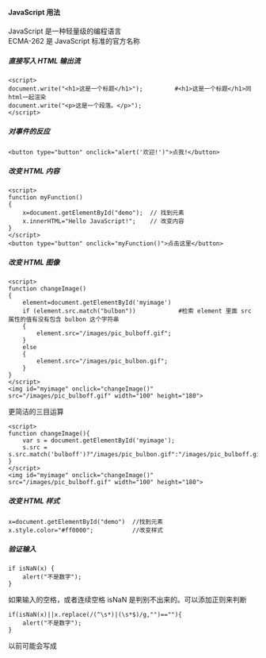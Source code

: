 #### JavaScript 用法 
JavaScript 是一种轻量级的编程语言  
ECMA-262 是 JavaScript 标准的官方名称

##### 直接写入 HTML 输出流
```
<script>
document.write("<h1>这是一个标题</h1>");         #<h1>这是一个标题</h1>同html一起渲染
document.write("<p>这是一个段落。</p>");
</script>
```
##### 对事件的反应
```
<button type="button" onclick="alert('欢迎!')">点我!</button>
```
##### 改变 HTML 内容
```
<script>
function myFunction()
{
	x=document.getElementById("demo");  // 找到元素
	x.innerHTML="Hello JavaScript!";    // 改变内容
}
</script>
<button type="button" onclick="myFunction()">点击这里</button>
```
##### 改变 HTML 图像
```
<script>
function changeImage()
{
    element=document.getElementById('myimage')
    if (element.src.match("bulbon"))            #检索 element 里面 src 属性的值有没有包含 bulbon 这个字符串
    {
        element.src="/images/pic_bulboff.gif";
    }
    else
    {
        element.src="/images/pic_bulbon.gif";
    }
}
</script>
<img id="myimage" onclick="changeImage()" src="/images/pic_bulboff.gif" width="100" height="180">
```
更简洁的三目运算
```
<script>
function changeImage(){
	var s = document.getElementById('myimage');
	s.src = s.src.match('bulboff')?"/images/pic_bulbon.gif":"/images/pic_bulboff.gif";
}
</script>
<img id="myimage" onclick="changeImage()" src="/images/pic_bulboff.gif" width="100" height="180">

```
##### 改变 HTML 样式
```
x=document.getElementById("demo")  //找到元素 
x.style.color="#ff0000";           //改变样式
```
##### 验证输入
```
if isNaN(x) {
    alert("不是数字");
}
```
如果输入的空格，或者连续空格 isNaN 是判别不出来的。可以添加正则来判断
```
if(isNaN(x)||x.replace(/(^\s*)|(\s*$)/g,"")==""){
    alert("不是数字");
}
```
以前可能会写成 <script type="text/javascript"> 
现在直接 <script> 就可以了。JavaScript 是所有现代浏览器以及 HTML5 中的默认脚本语言

##### 位置
通常的做法是把函数放入 <head> 部分中，或者放在页面底部。这样就可以把它们安置到同一处位置，不会干扰页面的内容  
也可以外置 script
```
<body>
<script src="myScript.js"></script>        #外部脚本不能包含 <script> 标签
</body>
```

#### JavaScript 输出
##### 显示数据
- window.alert() 弹出警告框。
- document.write() 将内容写到 HTML 文档中。      #如果在文档已完成加载后执行 document.write，整个 HTML 页面将被覆盖
- innerHTML 写入到 HTML 元素。
- console.log() 写入到浏览器的控制台

```
window.alert(5 + 6)
document.write("段落已修改")
document.write(date())           #调用日期函数        
document.getElementById("demo").innerHTML = "段落已修改。"

a = 5;
b = 6;
c = a + b;
console.log(c)
```

#### JavaScript 语法
##### 字面量   
在编程语言中，一般固定值称为字面量  
- 数字（Number）字面量  可以是整数或者是小数，或者是科学计数(e)
- 字符串（String）字面量  可以使用单引号或双引号:
- 表达式字面量 用于计算
- 数组（Array）字面量  定义一个数组
- 对象（Object）字面量 定义一个对象（如json）
- 函数（Function）字面量 定义一个函数
##### 数据类型
```
var length = 16;                                  // Number 通过数字字面量赋值 
var points = x * 10;                              // Number 通过表达式字面量赋值
var lastName = "Johnson";                         // String 通过字符串字面量赋值
var cars = ["Saab", "Volvo", "BMW"];              // Array  通过数组字面量赋值
var person = {firstName:"John", lastName:"Doe"};  // Object 通过对象字面量赋值
```
##### 变量
```
var x, length    #使用关键字 var 来定义变量
x = 5
length = 6
```
在指令式语言中，变量通常是可变的。字面量是一个恒定的值

##### 操作符
- 赋值，算术和位运算符	=  +  -  *  /	在 JS 运算符中描述
- 条件，比较及逻辑运算符	==  != <  > 	在 JS 比较运算符中描述

##### 关键字与注释
语句是用分号分隔
```
var y = x * 10;
```
JavaScript 关键字必须以字母、下划线（_）或美元符（$）开始

##### 函数
```
function myFunction(a, b) {
   	return a * b;                                // 返回 a 乘以 b 的结果
}
```

javascript字母大小写
javaScript 使用 Unicode 字符集
JavaScript 中，常见的是驼峰法的命名规则

#### JavaScript 语句
通常我们在每条可执行的语句结尾添加分号。
```
var y = x * 10;
```
使用分号的另一用处是在一行中编写多条语句。
```
var y = x * 10;var m 
```

##### 代码块
代码块以左花括号开始，以右花括号结束。
代码块的作用是一并地执行语句序列
函数中常见

##### 语句标识符
JavaScript 语句通常以一个 语句标识符 为开始，并执行该语句
```
break	
catch	语句块，在 try 语句块执行出错时执行 catch 语句块。
continue	跳过循环中的一个迭代。
do ... while	执行一个语句块，在条件语句为 true 时继续执行该语句块。
for	在条件语句为 true 时，可以将代码块执行指定的次数。
for ... in	
function	定义一个函数
if ... else	
return	
switch	用于基于不同的条件来执行不同的动作。
throw	抛出（生成）错误 。
try	实现错误处理，与 catch 一同使用。
var	
while	
```
##### 对代码行进行折行
```
document.write("你好 \
世界!");

document.write \       #但是这样不行
("你好世界!");
```
#### JavaScript 注释
##### 多行注释
以 /* 开始，以 */ 结尾。

#### 应用注释符号验证浏览器是否支持 JavaScript 脚本功能
```
<script>
<!--                                                    #HTML提供的注释符号进行验证,不支持javascrip的会被注释掉
document.write("您的浏览器支持JavaScript脚本!");          #支持的会读取，用//避免 JavaScript 执行 --> 标签
//-->
</script>
```

#### JavaScript 变量
- 变量必须以字母开头
- 变量也能以 $ 和 _ 符号开头（不过我们不推荐这么做）
- 变量名称对大小写敏感（y 和 Y 是不同的变量）
```
var carname;  #声明一个变量，为空值undefined
````
一条语句，多个变量
```
var lastname="Doe", age=30, job="carpenter";
```
也可以分行
```
var lastname="Doe",
age=30,
job="carpenter";
```
但是这样不行
```
var x,y,z=1;    #x,y 为 undefined， z 为 1
```
重新声明变量不会丢失值
```
var carname="Volvo"; 
var carname;              #还是"Volvo"  
```
##### let变量
let允许你声明一个作用域被限制在块级中的变量、语句或者表达式。在Function中局部变量推荐使用let变量，避免变量名冲突
let 声明的变量只在其声明的块或子块中可用  
var 声明的变量的作用域是整个封闭函数
```
function varTest() {
    var x = 1;
    if (true) {
        var x = 2;       // 同样的变量!
        console.log(x);  // 2
    }
    console.log(x);  // 2
}

function letTest() {
    let x = 1;
    if (true) {
        let x = 2;       // 不同的变量    
        console.log(x);  // 2  
    }
    console.log(x);  // 1
}
```

##### 变量作用域
Javascript声明变量的时候，虽然用var关键字声明和不用关键字声明，很多时候运行并没有问题，但是这两种方式还是有区别的
```
// num1为全局变量，num2为window的一个属性      #????????
var num1 = 1;
num2 = 2;
// delete num1;  无法删除
// delete num2;  删除
function model(){
var num1 = 1; // 本地变量
num2 = 2;     // window的属性
    // 匿名函数
    (function(){
        var num = 1; // 本地变量
        num1 = 2; // 继承作用域（闭包）
        num3 = 3; // window的属性
    }())
}
```
#### JavaScript 数据类型
字符串（String）、数字(Number)、布尔(Boolean)、数组(Array)、对象(Object)、空（Null）、未定义（Undefined）

##### 动态类型
相同的变量可用作不同的类型

##### 字符串
...
##### 数字
只有一种数字类型。数字可以带小数点，也可以不带
```
var x1=34.00;      //使用小数点来写
var x2=34;         //不使用小数点来写
```
极大或极小的数字可以通过科学（指数）计数法来书写
```
var y=123e5;      // 12300000
var z=123e-5;     // 0.00123
```

##### 布尔
```
var x=true;
var y=false;      #首字母小写，python首字母大写
```
##### 数组
```
var cars=new Array();
cars[0]="Saab";                
cars[1]="Volvo";
cars[2]="BMW";
```
或者(condensed array):
```
var cars=new Array("Saab","Volvo","BMW");
```
或者 (literal array):
```
var cars=["Saab","Volvo","BMW"];
```
##### java对象       
对象由花括号分隔。在括号内部，对象的属性以名称和值对的形式 (name : value) 来定义。属性由逗号分隔，有点像python dict
```
var person={firstname:"John", lastname:"Doe", id:5566};   #有三个属性
```
查找
```
name=person.lastname;        
name=person["lastname"];
```

##### Undefined 和 Null
可以通过将变量的值设置为 null 来清空变量
```
cars=null;
person=null;
```
##### 声明变量类型
声明新变量时，可以使用关键词 "new" 来声明其类型
```
var carname=new String;
var x=      new Number;
var y=      new Boolean;
var cars=   new Array;
var person= new Object;
```
#### JavaScript 对象
键值对在 JavaScript 对象通常称为 对象属性

##### 访问对象属性
两种方式访问对象属性
```
person.lastName;
person["lastName"];
```
##### 对象方法
对象方法通过添加 () 调用 (作为一个函数)
```
var person = {
    firstName: "John",
    lastName : "Doe",
    id : 5566,
    fullName : function() 
	{
       return this.firstName + " " + this.lastName;
    }
};
```
对上述对象操作
```
name = person.fullName;     #结果：function() { return this.firstName + " " + this.lastName; }

name = person.fullName();   #结果John Doe
```
#### JavaScript 函数
函数就是包裹在花括号中的代码块，前面使用了关键词 function：
```
function functionname()
{
执行代码
}
```
##### 传参
您可以发送任意多的参数，由逗号 (,) 分隔：
```
myFunction(argument1,argument2)

```
声明函数时，请把参数作为变量来声明
```
function myFunction(var1,var2)
{
代码
}
```
实例
```
<p>点击这个按钮，来调用带参数的函数。</p>
<button onclick="myFunction('Harry Potter','Wizard')">点击这里</button>
<script>
function myFunction(name,job){
    alert("Welcome " + name + ", the " + job);
}
</script>
```
##### 带有返回值的函数``
```
function myFunction()
{
    var x=5;
    return x;
}
```
函数调用将被返回值取代
```
var myVar=myFunction();
document.getElementById("demo").innerHTML=myFunction();
```
return退出函数
```
function myFunction(a,b)       
{
    if (a>b)       #如果 a 大于 b，则上面的代码将退出函数，并不会计算 a 和 b 的总和
    {
        return;
    }
    x=a+b
}
```

##### 向未声明的 JavaScript 变量分配值
如果您把值赋给尚未声明的变量，该变量将被自动作为 window 的一个属性。 并不是windows
```
carname="Volvo";
```
非严格模式下给未声明变量赋值创建的全局变量，是全局对象的可配置属性，可以删除。
```
var var1 = 1; // 不可配置全局属性
var2 = 2; // 没有使用 var 声明，可配置全局属性

console.log(this.var1); // 1
console.log(window.var1); // 1

delete var1; // false 无法删除
console.log(var1); //1

delete var2; 
console.log(delete var2); // true
console.log(var2); // 已经删除 报错变量未定义
```
##### JavaScript 变量的全局属性
？？？？？

#### JavaScript 作用域
作用域为可访问变量，对象，函数的集合  
##### 局部作用域
变量在函数内声明，变量为局部作用域
```
// 此处不能调用 carName 变量
function myFunction() {
    var carName = "Volvo";
    // 函数内可调用 carName 变量
}
```
因为局部变量只作用于函数内，所以不同的函数可以使用相同名称的变量

##### 全局作用域
全局变量有 全局作用域
```
var carName = " Volvo";
// 此处可调用 carName 变量
function myFunction() {
    // 函数内可调用 carName 变量
}
```
如果变量在函数内没有声明（没有使用 var 关键字），该变量为全局变量    

```
// 此处可调用 carName 变量
 
function myFunction() {
    carName = "Volvo";
    // 此处可调用 carName 变量
}
```

##### JavaScript 变量生命周期 
局部变量在函数执行完毕后销毁   
全局变量在页面关闭后销毁

##### HTML 中的全局变量  
在 HTML 中, 全局变量是 window 对象: 所有数据变量都属于 window 对象
```
全局变量，或者函数，可以覆盖 window 对象的变量或者函数  
局部变量，包括 window 对象可以覆盖全局变量和函数
```

#### JavaScript 事件
常见的HTML事件
```
onchange      HTML 元素改变
onclick       用户点击 HTML 元素
onmouseover   用户在一个HTML元素上移动鼠标
onmouseout    用户从一个HTML元素上移开鼠标
onkeydown     用户按下键盘按键
onload        浏览器已完成页面的加载
```

HTML 元素中可以添加事件属性，使用 JavaScript 代码来添加 HTML 元素。 
```
<some-HTML-element some-event='JavaScript 代码'>
<some-HTML-element some-event="JavaScript 代码">
```
```
<button onclick="getElementById('demo').innerHTML=Date()">现在的时间是?</button>       
<button onclick="this.innerHTML=Date()">现在的时间是?</button>               #修改自身button元素显示的文字
```

#### JavaScript 字符串
##### 特殊字符
```
\'	单引号
\"	双引号
\\	反斜杠
\n	换行
\r	回车
\t	tab(制表符)
\b	退格符
\f	换页符
```

##### 字符串可以是对象
通常JavaScript 字符串是原始值（原始值字符串），可以使用字符创建： var firstName = "John"   
但我们也可以使用 new 关键字将字符串定义为一个对象（对象字符串）： var firstName = new String("John")
```
var x = "John";
var y = new String("John");
typeof x // 返回 String
typeof y // 返回 Object
```
不要创建 String 对象。它会拖慢执行速度，并可能产生其他副作用
```
var x = "John";              
var y = new String("John");
(x === y) // 结果为 false，因为 x 是字符串，y 是对象
```
=== 为绝对相等，即数据类型与值都必须相等。

##### 字符串属性和方法
原始值字符串，如 "John", 没有属性和方法(因为他们不是对象)。
原始值可以使用 JavaScript 的属性和方法，因为 JavaScript 在执行方法和属性时可以把原始值当作对象
**属性**
```
constructor	返回创建字符串属性的函数
length	返回字符串的长度
prototype	允许您向对象添加属性和方法
```
**方法**
```
charAt()	返回指定索引位置的字符
charCodeAt()	返回指定索引位置字符的 Unicode 值
concat()	连接两个或多个字符串，返回连接后的字符串
fromCharCode()	将 Unicode 转换为字符串
indexOf()	返回字符串中检索指定字符第一次出现的位置
lastIndexOf()	返回字符串中检索指定字符最后一次出现的位置
localeCompare()	用本地特定的顺序来比较两个字符串
match()	找到一个或多个正则表达式的匹配
replace()	替换与正则表达式匹配的子串
search()	检索与正则表达式相匹配的值
slice()	提取字符串的片断，并在新的字符串中返回被提取的部分
split()	把字符串分割为子字符串数组
substr()	从起始索引号提取字符串中指定数目的字符
substring()	提取字符串中两个指定的索引号之间的字符
toLocaleLowerCase()	根据主机的语言环境把字符串转换为小写，只有几种语言（如土耳其语）具有地方特有的大小写映射
toLocaleUpperCase()	根据主机的语言环境把字符串转换为大写，只有几种语言（如土耳其语）具有地方特有的大小写映射
toLowerCase()	把字符串转换为小写
toString()	返回字符串对象值
toUpperCase()	把字符串转换为大写
trim()	移除字符串首尾空白
valueOf()	返回某个字符串对象的原始值
```
#### JavaScript 运算符
##### 算术运算符
y=5
```
+	加法	   x=y+2	7	5	
-	减法	   x=y-2	3	5	
*	乘法	   x=y*2	10	5	
/	除法	   x=y/2	2.5	5	
%	取模（余数）	x=y%2	     1	     5	
++	自增	   x=++y	6	6	 #++y先自增后赋值
                     x=y++	  5	  6	   #y++先赋值后自增
--	自减	   x=--y	4	4	
                     x=y--	  5	  4
```

##### 赋值运算符
x=10 和 y=5
```
=	x=y	 	x=5	 
+=	x+=y	x=x+y	x=15	 
-=	x-=y	x=x-y	x=5	 
*=	x*=y	x=x*y	x=50	 
/=	x/=y	x=x/y	x=2	 
%=	x%=y	x=x%y	x=0
```

##### 用于字符串的 + 运算符
```
txt1="What a very";
txt2="nice day";
txt3=txt1+txt2;             #What a verynice day
```
把空格插入一个字符串之中
```
txt1="What a very ";
txt2="nice day";
txt3=txt1+txt2;             #What a very nice day
```
把空格插入表达式中
```
txt1="What a very";
txt2="nice day";
txt3=txt1+" "+txt2;             #What a very nice day
```
##### 对字符串和数字进行加法运算
如果把数字与字符串相加，结果将成为字符串！
```
x=5+5;
y="5"+5;
z="Hello"+5;
```
